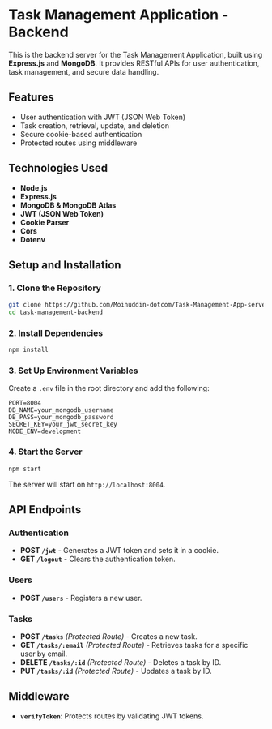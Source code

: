 # Task Management Application - Backend

This is the backend server for the Task Management Application, built using **Express.js** and **MongoDB**. It provides RESTful APIs for user authentication, task management, and secure data handling.


## Features
- User authentication with JWT (JSON Web Token)
- Task creation, retrieval, update, and deletion
- Secure cookie-based authentication
- Protected routes using middleware

## Technologies Used
- **Node.js**
- **Express.js**
- **MongoDB & MongoDB Atlas**
- **JWT (JSON Web Token)**
- **Cookie Parser**
- **Cors**
- **Dotenv**

## Setup and Installation

### 1. Clone the Repository
```sh
git clone https://github.com/Moinuddin-dotcom/Task-Management-App-server.git
cd task-management-backend
```

### 2. Install Dependencies
```sh
npm install
```

### 3. Set Up Environment Variables
Create a `.env` file in the root directory and add the following:
```env
PORT=8004
DB_NAME=your_mongodb_username
DB_PASS=your_mongodb_password
SECRET_KEY=your_jwt_secret_key
NODE_ENV=development
```

### 4. Start the Server
```sh
npm start
```
The server will start on `http://localhost:8004`.

## API Endpoints

### Authentication
- **POST `/jwt`** - Generates a JWT token and sets it in a cookie.
- **GET `/logout`** - Clears the authentication token.

### Users
- **POST `/users`** - Registers a new user.

### Tasks
- **POST `/tasks`** *(Protected Route)* - Creates a new task.
- **GET `/tasks/:email`** *(Protected Route)* - Retrieves tasks for a specific user by email.
- **DELETE `/tasks/:id`** *(Protected Route)* - Deletes a task by ID.
- **PUT `/tasks/:id`** *(Protected Route)* - Updates a task by ID.

## Middleware
- **`verifyToken`**: Protects routes by validating JWT tokens.


